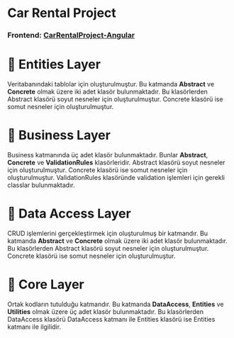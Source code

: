 # Car Rental Project

### Frontend: [CarRentalProject-Angular](https://github.com/CagriTopcu/CarRentalProject-Angular)

# :pushpin: Entities Layer
Veritabanındaki tablolar için oluşturulmuştur. Bu katmanda **Abstract** ve **Concrete** olmak üzere iki adet klasör bulunmaktadır. Bu klasörlerden Abstract klasörü soyut nesneler için oluşturulmuştur. Concrete klasörü ise somut nesneler için oluşturulmuştur.

# :pushpin: Business Layer
Business katmanında üç adet klasör bulunmaktadır. Bunlar **Abstract**, **Concrete** ve **ValidationRules** klasörleridir. Abstract klasörü soyut nesneler için oluşturulmuştur. Concrete klasörü ise somut nesneler için oluşturulmuştur. ValidationRules klasöründe validation işlemleri için gerekli classlar bulunmaktadır. 

# :pushpin: Data Access Layer
CRUD işlemlerini gerçekleştirmek için oluşturulmuş bir katmandır. Bu katmanda **Abstract** ve **Concrete** olmak üzere iki adet klasör bulunmaktadır. Bu klasörlerden Abstract klasörü soyut nesneler için oluşturulmuştur. Concrete klasörü ise somut nesneler için oluşturulmuştur.

# :pushpin: Core Layer
Ortak kodların tutulduğu katmandır. Bu katmanda **DataAccess**, **Entities** ve **Utilities** olmak üzere üç adet klasör bulunmaktadır. Bu klasörlerden DataAccess klasörü DataAccess katmanı ile Entities klasörü ise Entities katmanı ile ilgilidir.


